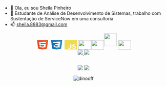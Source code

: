 - 👋 Ola, eu sou Sheila Pinheiro
- 🌱 Estudante de Análise de Desenvolvimento de Sistemas, trabalho com Sustentação de ServiceNow em uma consultoria.
- 📫 sheila.8883@gmail.com

<div align="center">
   <img align="center" alt="Rafa-HTML" height="30" width="40" src="https://raw.githubusercontent.com/devicons/devicon/master/icons/html5/html5-original.svg"> <img align="center" alt="Rafa-CSS" height="30" width="40" src="https://raw.githubusercontent.com/devicons/devicon/master/icons/css3/css3-original.svg"> <img align="center" alt="Rafa-Js" height="30" width="40"  src="https://raw.githubusercontent.com/devicons/devicon/master/icons/javascript/javascript-plain.svg"> <img align="center" height="30" width="40" src="https://cdn.jsdelivr.net/gh/devicons/devicon/icons/java/java-original.svg" /><img align="center" height="30" width="40" src="https://cdn.jsdelivr.net/gh/devicons/devicon/icons/git/git-original.svg" /><img src="https://cdn.jsdelivr.net/gh/devicons/devicon/icons/python/python-original.svg" width="40" height="40"/> <img align="center" height="30" width="40" src="https://cdn.jsdelivr.net/gh/devicons/devicon/icons/mysql/mysql-original-wordmark.svg" />



<div align="center">
  <a href="https://github.com/sheilalvesp">
  <img height="180em" src="https://github-readme-stats.vercel.app/api?username=sheilalvesp&show_icons=true&theme=dracula&include_all_commits=true&count_private=true"/>
  <img height="180em" src="https://github-readme-stats.vercel.app/api/top-langs/?username=sheilalvesp&layout=compact&langs_count=7&theme=dracula"/>
</div>

##


<a 
href = "mailto:alves.sheila@gmail.com"><img src="https://img.shields.io/badge/-Gmail-%23333?style=for-the-badge&logo=gmail&logoColor=white" target="_blank"></a>
<a 
href="https://www.linkedin.com/in/sheila-pinheiro-55603b178" target="_blank"><img src="https://img.shields.io/badge/-LinkedIn-%230077B5?style=for-the-badge&logo=linkedin&logoColor=white" target="_blank"></a> 

![dinooff](https://user-images.githubusercontent.com/89000535/188519478-4a527490-2283-42eb-ad30-a3dbfb321440.gif)
 
</div>

